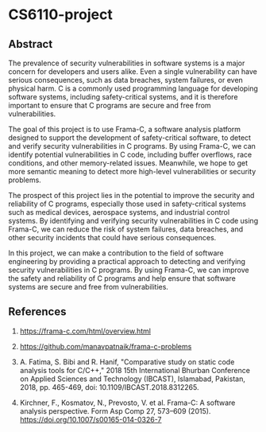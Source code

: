 # CS6110-project

## Abstract
The prevalence of security vulnerabilities in software systems is a major concern for developers and users alike. Even a single vulnerability can have serious consequences, such as data breaches, system failures, or even physical harm. C is a commonly used programming language for developing software systems, including safety-critical systems, and it is therefore important to ensure that C programs are secure and free from vulnerabilities.

The goal of this project is to use Frama-C, a software analysis platform designed to support the development of safety-critical software, to detect and verify security vulnerabilities in C programs. By using Frama-C, we can identify potential vulnerabilities in C code, including buffer overflows, race conditions, and other memory-related issues. Meanwhile, we hope to get more semantic meaning to detect more high-level vulnerabilities or security problems.
    
The prospect of this project lies in the potential to improve the security and reliability of C programs, especially those used in safety-critical systems such as medical devices, aerospace systems, and industrial control systems. By identifying and verifying security vulnerabilities in C code using Frama-C, we can reduce the risk of system failures, data breaches, and other security incidents that could have serious consequences.
    
In this project, we can make a contribution to the field of software engineering by providing a practical approach to detecting and verifying security vulnerabilities in C programs. By using Frama-C, we can improve the safety and reliability of C programs and help ensure that software systems are secure and free from vulnerabilities.  
   
## References
1. https://frama-c.com/html/overview.html

2. https://github.com/manavpatnaik/frama-c-problems

3. A. Fatima, S. Bibi and R. Hanif, "Comparative study on static code analysis tools for C/C++," 2018 15th International Bhurban Conference on Applied Sciences and Technology (IBCAST), Islamabad, Pakistan, 2018, pp. 465-469, doi: 10.1109/IBCAST.2018.8312265.

4. Kirchner, F., Kosmatov, N., Prevosto, V. et al. Frama-C: A software analysis perspective. Form Asp Comp 27, 573–609 (2015). https://doi.org/10.1007/s00165-014-0326-7
